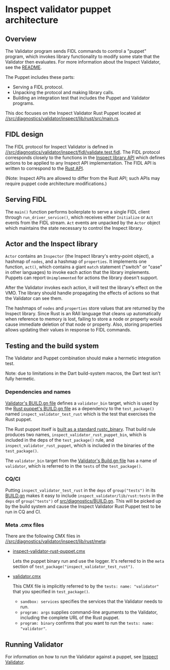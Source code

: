 # Inspect validator puppet architecture

## Overview

The Validator program sends FIDL commands to control a "puppet" program, which
invokes library functionality to modify some state that the Validator then
evaluates. For more information about the Inspect Validator, see the
[README](README.md).

The Puppet includes these parts:

* Serving a FIDL protocol.
* Unpacking the protocol and making library calls.
* Building an integration test that includes the Puppet and Validator programs.

This doc focuses on the Inspect Validator Rust Puppet located at
[//src/diagnostics/validator/inspect/lib/rust/src/main.rs](/src/diagnostics/validator/inspect/lib/rust/src/main.rs).

## FIDL design

The FIDL protocol for Inspect Validator is defined in
[//src/diagnostics/validator/inspect/fidl/validate.test.fidl](/src/diagnostics/validator/inspect/fidl/validate.test.fidl).
The FIDL protocol corresponds closely to the functions in the
[Inspect library API](development/diagnostics/inspect/README.md)
which defines actions to be applied to any Inspect API implementation. The FIDL
API is written to correspond to the
[Rust API](https://fuchsia-docs.firebaseapp.com/rust/fuchsia_inspect/index.html).

(Note: Inspect APIs are allowed to differ from the Rust API; such APIs may
require puppet code architecture modifications.)

## Serving FIDL

The `main()` function performs boilerplate to serve a single FIDL client
through `run_driver_service()`, which receives either `Initialize` or `Act`
events from the FIDL stream. `Act` events are unpacked by the `Actor` object
which maintains the state necessary to control the Inspect library.

## Actor and the Inspect library

`Actor` contains an `Inspector` (the Inspect library's entry-point object),
a hashmap of `nodes`, and a hashmap of `properties`. It implements one
function, `act()`, which contains a giant `match` statement ("switch" or "case"
in other languages) to invoke each action that the library implements.
Puppets can report `Unimplemented` for actions the library doesn't support.

After the Validator invokes each action, it will test the library's effect on
the VMO. The library should handle propagating the effects of actions so that
the Validator can see them.

The hashmaps of `nodes` and `properties` store values that are returned by the
Inspect library. Since Rust is an RAII language that cleans up automatically
when reference to memory is lost, failing to store a node or property would
cause immediate deletion of that node or property. Also, storing properties
allows updating their values in response to FIDL commands.

## Testing and the build system

The Validator and Puppet combination should make a hermetic integration test.

Note: due to limitations in the Dart build-system macros, the Dart test isn't
fully hermetic.

### Dependencies and names

[Validator's BUILD.gn file](/src/diagnostics/validator/inspect/BUILD.gn#21)
defines a `validator_bin` target, which is used by the
[Rust puppet's BUILD.gn file](/src/diagnostics/validator/inspect/lib/rust/BUILD.gn#33)
as a dependency to the `test_package()` named `inspect_validator_test_rust`
which is the test that exercises the Rust puppet.

The Rust puppet itself is
[built as a standard rustc_binary](/src/diagnostics/validator/inspect/lib/rust/BUILD.gn#10).
That build rule produces two names, `inspect_validator_rust_puppet_bin`, which
is included in the deps of the `test_package()` rule, and
`inspect_validator_rust_puppet`, which is included in the binaries of the
`test_package()`.

The `validator_bin` target from the
[Validator's Build.gn file](/src/diagnostics/validator/inspect/BUILD.gn#21)
has a name of `validator`, which is referred to in the `tests` of the
`test_package()`.

### CQ/CI

Putting `inspect_validator_test_rust` in the `deps` of `group("tests")` in its
[BUILD.gn](/src/diagnostics/validator/inspect/lib/rust/BUILD.gn#59)
makes it easy to include `inspect_validator/lib/rust:tests` in the `deps` of
`group("tests")` of [src/diagnostics/BUILD.gn](/src/diagnostics/BUILD.gn).
This will be picked up by the build system and cause the Inspect Validator Rust
Puppet test to be run in CQ and CI.

### Meta .cmx files

There are the following CMX files in [//src/diagnostics/validator/inspect/lib/rust/meta](/src/diagnostics/validator/inspect/lib/rust/meta):

* [inspect-validator-rust-puppet.cmx](/src/diagnostics/validator/inspect/lib/rust/meta/inspect-validator-rust-puppet.cmx)

  Lets the puppet binary run and use the logger. It's referred to in the
`meta` section of `test_package("inspect_validator_test_rust")`.
* [validator.cmx](/src/diagnostics/validator/inspect/lib/rust/meta/validator.cmx)

  This CMX file is implicitly referred to by the `tests: name: "validator"` that you specified in `test_package()`.
    * `sandbox: services` specifies the services that the Validator needs to run.
    * `program: args` supplies command-line arguments to the Validator, including the
     complete URL of the Rust puppet.
    * `program: binary` confirms that you want to run the
    `tests: name: "validator"`.

## Running Validator

For information on how to run the Validator against a puppet, see
[Inspect Validator](/src/diagnostics/validator/inspect/README.md).
